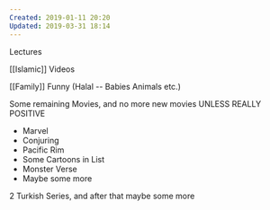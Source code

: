 ```yaml
---
Created: 2019-01-11 20:20
Updated: 2019-03-31 18:14
---
```



Lectures

[[Islamic]] Videos

[[Family]] Funny (Halal -- Babies Animals etc.)

Some remaining Movies, and no more new movies UNLESS REALLY POSITIVE

- Marvel
- Conjuring
- Pacific Rim
- Some Cartoons in List
- Monster Verse
- Maybe some more

2 Turkish Series, and after that maybe some more